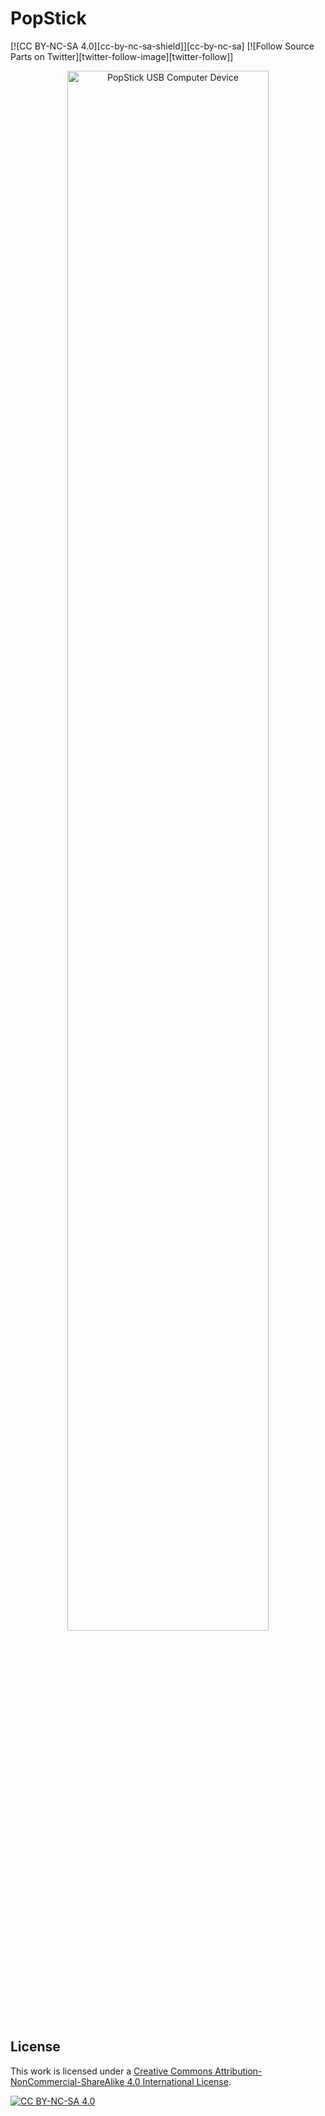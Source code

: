 # PopStick
<p>
[![CC BY-NC-SA 4.0][cc-by-nc-sa-shield]][cc-by-nc-sa]
[![Follow Source Parts on Twitter][twitter-follow-image][twitter-follow]]
</p>
<p align="center"><img width="80%" src="https://usbcomputer.com/images/banner.jpg" alt="PopStick USB Computer Device"></p>

## License
This work is licensed under a
[Creative Commons Attribution-NonCommercial-ShareAlike 4.0 International License][cc-by-nc-sa].

[![CC BY-NC-SA 4.0][cc-by-nc-sa-image]][cc-by-nc-sa]

[cc-by-nc-sa]: http://creativecommons.org/licenses/by-nc-sa/4.0/
[cc-by-nc-sa-image]: https://licensebuttons.net/l/by-nc-sa/4.0/88x31.png
[cc-by-nc-sa-shield]: https://img.shields.io/badge/License-CC%20BY--NC--SA%204.0-lightgrey.svg
[twitter-follow]: https://twitter.com/intent/follow?screen_name=sourceparts
[twitter-follow-image]: https://img.shields.io/twitter/follow/sourceparts?style=social&logo=twitter
